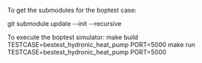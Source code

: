 
To get the submodules for the boptest case:

git submodule update --init --recursive

To execute the boptest simulator:
make build TESTCASE=bestest_hydronic_heat_pump PORT=5000
make run TESTCASE=bestest_hydronic_heat_pump PORT=5000
